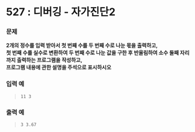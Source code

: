 # 527 : 디버깅 - 자가진단2

### 문제
**2개의 정수를 입력 받아서 첫 번째 수를 두 번째 수로 나눈 몫을 출력하고,  
첫 번째 수를 실수로 변환하여 두 번째 수로 나눈 값을 구한 후 반올림하여 소수 둘째 자리까지 출력하는 프로그램을 작성하고,  
프로그램 내용에 관한 설명을 주석으로 표시하시오**

### 입력 예
>     11 3

### 출력 예
>     3 3.67

